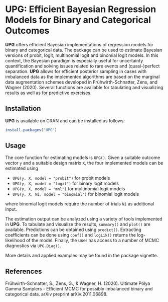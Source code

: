 # **UPG**: Efficient Bayesian Regression Models for Binary and Categorical Outcomes

**UPG** offers efficient Bayesian implementations of regression models for binary and categorical data. The package can be used to estimate Bayesian versions of probit, logit, multinomial logit and binomial logit models. In this context, the Bayesian paradigm is especially useful for uncertainty quantification and solving issues related to rare events and (quasi-)perfect separation. **UPG** allows for efficient posterior sampling in cases with imbalanced data as the implemented algorithms are based on the marginal data augmentation schemes developed in Frühwirth-Schnatter, Zens, and Wagner (2020). Several functions are available for tabulating and visualizing results as well as for predictive exercises. 

## Installation

**UPG** is available on CRAN and can be installed as follows:

``` r
install.packages("UPG")
```

## Usage

The core function for estimating models is `UPG()`. Given a suitable outcome vector `y` and a suitable design matrix `X`, the four implemented models can be estimated using

- `UPG(y, X, model = "probit")` for probit models
- `UPG(y, X, model = "logit")` for binary logit models
- `UPG(y, X, model = "mnl")` for multinomial logit models
- `UPG(y, X, Ni, model = "binomial")` for binomial logit models

where binomial logit models require the number of trials `Ni` as additional input. 

The estimation output can be analyzed using a variety of tools implemented in **UPG**. To tabulate and visualize the results, `summary()` and `plot()` are available. Predictions can be obtained using `predict()`. Extracting coefficients can be done using `coef()` and `logLik()` returns the log-likelihood of the model. Finally, the user has access to a number of MCMC diagnostics via `UPG.Diag()`.

More details and applied examples may be found in the package vignette.

## References

Frühwirth-Schnatter, S., Zens, G., & Wagner, H. (2020). Ultimate Pólya Gamma Samplers - Efficient MCMC for possibly imbalanced binary and categorical data. arXiv preprint arXiv:2011.06898.
